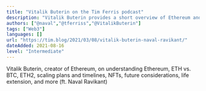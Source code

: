 ```yaml
---
title: "Vitalik Buterin on the Tim Ferris podcast"
description: "Vitalik Buterin provides a short overview of Ethereum and how it compares to Bitcoin and other platforms."
authors: ["@naval","@tferriss","@VitalikButerin"]
tags: ["Web3"]
languages: []
url: "https://tim.blog/2021/03/08/vitalik-buterin-naval-ravikant/"
dateAdded: 2021-08-16
level: "Intermediate"
---
```


Vitalik Buterin, creator of Ethereum, on understanding Ethereum, ETH vs. BTC, ETH2, scaling plans and timelines, NFTs, future considerations, life extension, and more (ft. Naval Ravikant)